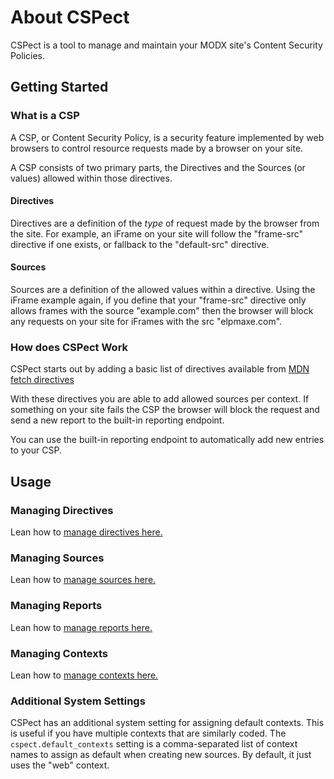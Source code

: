 # About CSPect

CSPect is a tool to manage and maintain your MODX site's Content Security Policies.

## Getting Started

### What is a CSP

A CSP, or Content Security Policy, is a security feature implemented by web browsers to  control resource
requests made by a browser on your site. 

A CSP consists of two primary parts, the Directives and the Sources (or values) allowed within those directives.

#### Directives

Directives are a definition of the _type_ of request made by the browser from the site. For example, an iFrame
on your site will follow the "frame-src" directive if one exists, or fallback to the "default-src" directive.

#### Sources

Sources are a definition of the allowed values within a directive. Using the iFrame example again, if you define that
your "frame-src" directive only allows frames with the source "example.com" then the browser will block any requests
on your site for iFrames with the src "elpmaxe.com".

### How does CSPect Work

CSPect starts out by adding a basic list of directives available from [MDN fetch directives](https://developer.mozilla.org/en-US/docs/Web/HTTP/Reference/Headers/Content-Security-Policy#directives)

With these directives you are able to add allowed sources per context. If something on your site fails the CSP
the browser will block the request and send a new report to the built-in reporting endpoint.

You can use the built-in reporting endpoint to automatically add new entries to your CSP.

## Usage

### Managing Directives

Lean how to [manage directives here.](Directives.md)

### Managing Sources

Lean how to [manage sources here.](Sources.md)

### Managing Reports

Lean how to [manage reports here.](Reports.md)

### Managing Contexts

Lean how to [manage contexts here.](Contexts.md)

### Additional System Settings

CSPect has an additional system setting for assigning default contexts. This is useful if you have multiple contexts that 
are similarly coded. The `cspect.default_contexts` setting is a comma-separated list of context names to assign as default
when creating new sources. By default, it just uses the "web" context.
